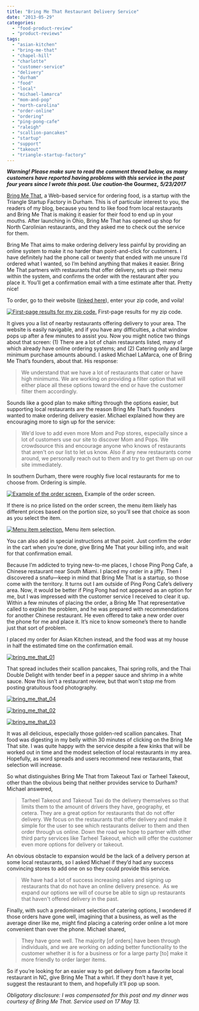 ```yaml
---
title: "Bring Me That Restaurant Delivery Service"
date: "2013-05-29"
categories:
  - "food-product-review"
  - "product-reviews"
tags:
  - "asian-kitchen"
  - "bring-me-that"
  - "chapel-hill"
  - "charlotte"
  - "customer-service"
  - "delivery"
  - "durham"
  - "food"
  - "local"
  - "michael-lamarca"
  - "mom-and-pop"
  - "north-carolina"
  - "order-online"
  - "ordering"
  - "ping-pong-cafe"
  - "raleigh"
  - "scallion-pancakes"
  - "startup"
  - "support"
  - "takeout"
  - "triangle-startup-factory"
---
```


_**Warning! Please make sure to read the comment thread below, as many customers have reported having problems with this service in the past four years since I wrote this post. Use caution-**_**the Gourmez,** _**5/23/2017**_

[Bring Me That](http://www.bringmethat.com/), a Web-based service for ordering food, is a startup with the Triangle Startup Factory in Durham. This is of particular interest to you, the readers of my blog, because you tend to like food from local restaurants and Bring Me That is making it easier for their food to end up in your mouths. After launching in Ohio, Bring Me That has opened up shop for North Carolinian restaurants, and they asked me to check out the service for them.

Bring Me That aims to make ordering delivery less painful by providing an online system to make it no harder than point-and-click for customers. I have definitely had the phone call or twenty that ended with me unsure I’d ordered what I wanted, so I’m behind anything that makes it easier. Bring Me That partners with restaurants that offer delivery, sets up their menu within the system, and confirms the order with the restaurant after you place it. You’ll get a confirmation email with a time estimate after that. Pretty nice!

To order, go to their website ([linked here](http://www.bringmethat.com/)), enter your zip code, and voila!




<div class="caption">

[![First-page results for my zip code.](http://s3.amazonaws.com/thegourmez-wpmedia/2013/05/bmt-restaurant-list-500x281.jpg)](http://www.thegourmez.com/2013/05/bring-me-that-restaurant-delivery-service/bmt-restaurant-list/) First-page results for my zip code.</div>


It gives you a list of nearby restaurants offering delivery to your area. The website is easily navigable, and if you have any difficulties, a chat window pops up after a few minutes to assist you. Now you might notice two things about that screen: (1) There are a lot of chain restaurants listed, many of which already have online ordering systems; and (2) Catering only and large minimum purchase amounts abound. I asked Michael LaMarca, one of Bring Me That’s founders, about that. His response:

> We understand that we have a lot of restaurants that cater or have high minimums. We are working on providing a filter option that will either place all these options toward the end or have the customer filter them accordingly.

Sounds like a good plan to make sifting through the options easier, but supporting local restaurants are the reason Bring Me That’s founders wanted to make ordering delivery easier. Michael explained how they are encouraging more to sign up for the service:

> We'd love to add even more Mom and Pop stores, especially since a lot of customers use our site to discover Mom and Pops. We crowdsource this and encourage anyone who knows of restaurants that aren't on our list to let us know. Also if any new restaurants come around, we personally reach out to them and try to get them up on our site immediately.

In southern Durham, there were roughly five local restaurants for me to choose from. Ordering is simple.




<div class="caption">

[![Example of the order screen.](http://s3.amazonaws.com/thegourmez-wpmedia/2013/05/order-screen-500x281.jpg)](http://www.thegourmez.com/2013/05/bring-me-that-restaurant-delivery-service/order-screen/) Example of the order screen.</div>


If there is no price listed on the order screen, the menu item likely has different prices based on the portion size, so you’ll see that choice as soon as you select the item.




<div class="caption">

[![Menu item selection.](http://s3.amazonaws.com/thegourmez-wpmedia/2013/05/bmt-menu-item-500x373.jpg)](http://www.thegourmez.com/2013/05/bring-me-that-restaurant-delivery-service/bmt-menu-item/) Menu item selection.</div>


You can also add in special instructions at that point. Just confirm the order in the cart when you’re done, give Bring Me That your billing info, and wait for that confirmation email.

Because I’m addicted to trying new-to-me places, I chose Ping Pong Cafe, a Chinese restaurant near South Miami. I placed my order in a jiffy. Then I discovered a snafu—keep in mind that Bring Me That is a startup, so those come with the territory. It turns out I am outside of Ping Pong Cafe’s delivery area. Now, it would be better if Ping Pong had not appeared as an option for me, but I was impressed with the customer service I received to clear it up. Within a few minutes of placing the order, a Bring Me That representative called to explain the problem, and he was prepared with recommendations for another Chinese restaurant. He even offered to take a new order over the phone for me and place it. It’s nice to know someone’s there to handle just that sort of problem.

I placed my order for Asian Kitchen instead, and the food was at my house in half the estimated time on the confirmation email.

[![bring_me_that_01](http://s3.amazonaws.com/thegourmez-wpmedia/2013/05/bring_me_that_01.jpg)](http://www.thegourmez.com/2013/05/bring-me-that-restaurant-delivery-service/bring_me_that_01/)

That spread includes their scallion pancakes, Thai spring rolls, and the Thai Double Delight with tender beef in a pepper sauce and shrimp in a white sauce. Now this isn’t a restaurant review, but that won't stop me from posting gratuitous food photography.

[![bring_me_that_04](http://s3.amazonaws.com/thegourmez-wpmedia/2013/05/bring_me_that_04.jpg)](http://www.thegourmez.com/2013/05/bring-me-that-restaurant-delivery-service/bring_me_that_04/)

[![bring_me_that_02](http://s3.amazonaws.com/thegourmez-wpmedia/2013/05/bring_me_that_02.jpg)](http://www.thegourmez.com/2013/05/bring-me-that-restaurant-delivery-service/bring_me_that_02/)

[![bring_me_that_03](http://s3.amazonaws.com/thegourmez-wpmedia/2013/05/bring_me_that_03.jpg)](http://www.thegourmez.com/2013/05/bring-me-that-restaurant-delivery-service/bring_me_that_03/)

It was all delicious, especially those golden-red scallion pancakes. That food was digesting in my belly within 30 minutes of clicking on the Bring Me That site. I was quite happy with the service despite a few kinks that will be worked out in time and the modest selection of local restaurants in my area. Hopefully, as word spreads and users recommend new restaurants, that selection will increase.

So what distinguishes Bring Me That from Takeout Taxi or Tarheel Takeout, other than the obvious being that neither provides service to Durham? Michael answered,

> Tarheel Takeout and Takeout Taxi do the delivery themselves so that limits them to the amount of drivers they have, geography, et cetera. They are a great option for restaurants that do not offer delivery. We focus on the restaurants that offer delivery and make it simple for the user to see which restaurants deliver to them and then order through us online. Down the road we hope to partner with other third party services like Tarheel Takeout, which will offer the customer even more options for delivery or takeout.

An obvious obstacle to expansion would be the lack of a delivery person at some local restaurants, so I asked Michael if they’d had any success convincing stores to add one on so they could provide this service.

> We have had a lot of success increasing sales and signing up restaurants that do not have an online delivery presence.  As we expand our options we will of course be able to sign up restaurants that haven't offered delivery in the past.

Finally, with such a predominant selection of catering options, I wondered if those orders have gone well, imagining that a business, as well as the average diner like me, might find placing a catering order online a lot more convenient than over the phone. Michael shared,

> They have gone well. The majority \[of orders\] have been through individuals, and we are working on adding better functionality to the customer whether it is for a business or for a large party \[to\] make it more friendly to order larger items.

So if you’re looking for an easier way to get delivery from a favorite local restaurant in NC, give Bring Me That a whirl. If they don’t have it yet, suggest the restaurant to them, and hopefully it’ll pop up soon.

_Obligatory disclosure: I was compensated for this post and my dinner was courtesy of Bring Me That. Service used on 17 May 13._

